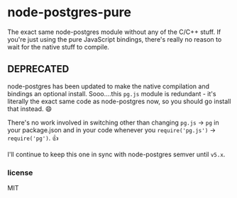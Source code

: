 node-postgres-pure
==================

The exact same node-postgres module without any of the C/C++ stuff. If you're just using the pure JavaScript bindings, there's really no reason to wait for the native stuff to compile.

## DEPRECATED

node-postgres has been updated to make the native compilation and bindings an optional install. Sooo....this `pg.js` module is redundant - it's literally the exact same code as node-postgres now, so you should go install that instead. :smile:

There's no work involved in switching other than changing `pg.js` -> `pg` in your package.json and in your code whenever you `require('pg.js')` -> `require('pg')`. :thumbsup:

I'll continue to keep this one in sync with node-postgres semver until `v5.x`. 

### license

MIT
